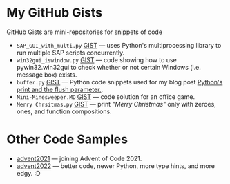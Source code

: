 # My GitHub Gists
GitHub Gists are mini-repositories for snippets of code

- `SAP_GUI_with_multi.py` [GIST](https://gist.github.com/marvintensuan/4b6254dbda81397752b4e07416500fee) — uses Python's multiprocessing library to run multiple SAP scripts concurrently.
- `win32gui_iswindow.py` [GIST](https://gist.github.com/marvintensuan/6bd4c4342853a7e9ce57534fc13df4db) — code showing how to use pywin32.win32gui to check whether or not certain Windows (i.e. message box) exists.
- `buffer.py` [GIST](https://gist.github.com/marvintensuan/11ebe670187943f277017e5a7a0e0bb4) — Python code snippets used for my blog post [Python's print and the flush parameter.](https://dev.to/marvintensuan/pythons-print-and-the-flush-parameter-3d7k).
- `Mini-Minesweeper.MD` [GIST](https://gist.github.com/marvintensuan/7e99873e71528947f6d6c9d7dd5c456c) — code solution for an office game.
- `Merry Chrsitmas.py` [GIST](https://gist.github.com/marvintensuan/e9a132a314148a69da63a2646fbfe7e0) — print *"Merry Christmas"* only with zeroes, ones, and function compositions.

# Other Code Samples

- [advent2021](https://github.com/marvintensuan/advent2021) — joining Advent of Code 2021.
- [advent2022](https://github.com/marvintensuan/advent2022) — better code, newer Python, more type hints, and more edgy. :D